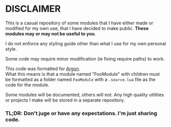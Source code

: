 # DISCLAIMER

This is a casual repository of some modules that I have either made or modified for my own use, that I have decided to make public. 
**These modules may or may not be useful to you**.

I do not enforce any styling guide other than what I use for my own personal style.   

Some code may require minor modification (ie fixing require paths) to work.    

This code was formatted for [Argon](https://devforum.roblox.com/t/argon-vs-code-sync-plugin/2021776).     
What this means is that a module named "FooModule" with children must be formatted as a folder named `FooModule` with a `.source.lua` file as the code for the module. 

Some modules will be documented, others will not. Any high quality utilities or projects I make will be stored in a separate repository.

### TL;DR: Don't juge or have any expectations. I'm just sharing code.
